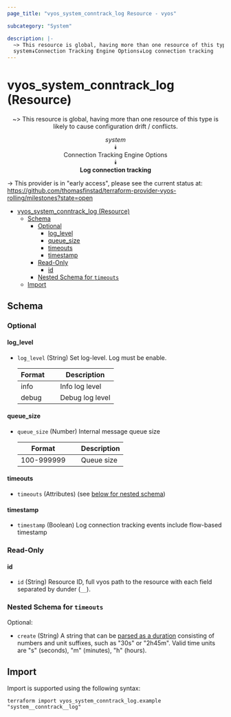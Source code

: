 ```yaml
---
page_title: "vyos_system_conntrack_log Resource - vyos"

subcategory: "System"

description: |-
  ~> This resource is global, having more than one resource of this type is likely to cause configuration drift / conflicts.
  system⯯Connection Tracking Engine Options⯯Log connection tracking
---
```


# vyos_system_conntrack_log (Resource)
<center>

~> This resource is global, having more than one resource of this type is likely to cause configuration drift / conflicts.

*system*  
⯯  
Connection Tracking Engine Options  
⯯  
**Log connection tracking**


</center>

-> This provider is in "early access", please see the current status at: https://github.com/thomasfinstad/terraform-provider-vyos-rolling/milestones?state=open

<!--TOC-->

- [vyos_system_conntrack_log (Resource)](#vyos_system_conntrack_log-resource)
  - [Schema](#schema)
    - [Optional](#optional)
      - [log_level](#log_level)
      - [queue_size](#queue_size)
      - [timeouts](#timeouts)
      - [timestamp](#timestamp)
    - [Read-Only](#read-only)
      - [id](#id)
    - [Nested Schema for `timeouts`](#nested-schema-for-timeouts)
  - [Import](#import)

<!--TOC-->

<!-- schema generated by tfplugindocs -->
## Schema

### Optional

#### log_level
- `log_level` (String) Set log-level. Log must be enable.

    |  Format  &emsp;|  Description      |
    |----------|-------------------|
    |  info    &emsp;|  Info log level   |
    |  debug   &emsp;|  Debug log level  |
#### queue_size
- `queue_size` (Number) Internal message queue size

    |  Format      &emsp;|  Description  |
    |--------------|---------------|
    |  100-999999  &emsp;|  Queue size   |
#### timeouts
- `timeouts` (Attributes) (see [below for nested schema](#nestedatt--timeouts))
#### timestamp
- `timestamp` (Boolean) Log connection tracking events include flow-based timestamp

### Read-Only

#### id
- `id` (String) Resource ID, full vyos path to the resource with each field separated by dunder (`__`).

<a id="nestedatt--timeouts"></a>
### Nested Schema for `timeouts`

Optional:

- `create` (String) A string that can be [parsed as a duration](https://pkg.go.dev/time#ParseDuration) consisting of numbers and unit suffixes, such as &#34;30s&#34; or &#34;2h45m&#34;. Valid time units are &#34;s&#34; (seconds), &#34;m&#34; (minutes), &#34;h&#34; (hours).

## Import

Import is supported using the following syntax:

```shell
terraform import vyos_system_conntrack_log.example "system__conntrack__log"
```
